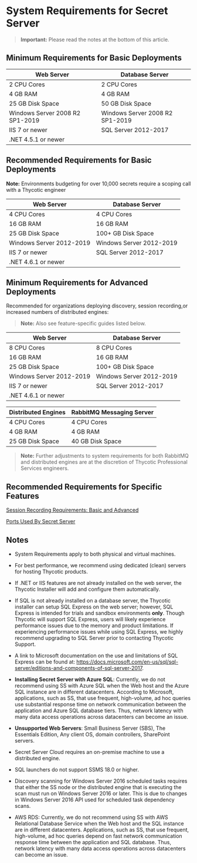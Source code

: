 [title]: # (System Requirements for Secret Server)
[tags]: # (System Requirements)
[priority]: #

# System Requirements for Secret Server

> **Important:** Please read the notes at the bottom of this article.

## Minimum Requirements for Basic Deployments

| **Web Server**                  | **Database Server**             |
| ------------------------------- | ------------------------------- |
| 2 CPU Cores                     | 2 CPU Cores                     |
| 4 GB RAM                        | 4 GB RAM                        |
| 25 GB Disk Space                | 50 GB Disk Space                |
| Windows Server 2008 R2 SP1-2019 | Windows Server 2008 R2 SP1-2019 |
| IIS 7 or newer                  | SQL Server 2012-2017            |
| .NET 4.5.1 or newer             |                                 |

## Recommended Requirements for Basic Deployments

**Note:** Environments budgeting for over 10,000 secrets require a scoping call with a Thycotic engineer

| **Web Server**           | **Database Server**      |
| ------------------------ | ------------------------ |
| 4 CPU Cores              | 4 CPU Cores              |
| 16 GB RAM                | 16 GB RAM                |
| 25 GB Disk Space         | 100+ GB Disk Space       |
| Windows Server 2012-2019 | Windows Server 2012-2019 |
| IIS 7 or newer           | SQL Server 2012-2017     |
| .NET 4.6.1 or newer      |                          |

## Minimum Requirements for Advanced Deployments

Recommended for organizations deploying discovery, session recording,or increased numbers of distributed engines:

> **Note:** Also see feature-specific guides listed below.

| **Web Server**           | **Database Server**      |
| ------------------------ | ------------------------ |
| 8 CPU Cores              | 8 CPU Cores              |
| 16 GB RAM                | 16 GB RAM                |
| 25 GB Disk Space         | 100+ GB Disk Space       |
| Windows Server 2012-2019 | Windows Server 2012-2019 |
| IIS 7 or newer           | SQL Server 2012-2017     |
| .NET 4.6.1 or newer      |                          |

| **Distributed Engines** | **RabbitMQ Messaging Server** |
| ----------------------- | ----------------------------- |
| 4 CPU Cores             | 4 CPU Cores                   |
| 4 GB RAM                | 4 GB RAM                      |
| 25 GB Disk Space        | 40 GB Disk Space              |

> **Note:** Further adjustments to system requirements for both RabbitMQ and distributed engines are at the discretion of Thycotic Professional Services engineers.

## Recommended Requirements for Specific Features

[Session Recording Requirements: Basic and Advanced](https://thycotic.force.com/support/s/article/SS-REF-EX-Session-Recording-Requirements)

[Ports Used By Secret Server](https://thycotic.force.com/support/s/article/Ports-used-by-Secret-Server)

## Notes

- System Requirements apply to both physical and virtual machines.

- For best performance, we recommend using dedicated (clean) servers for hosting Thycotic products.

- If .NET or IIS features are not already installed on the web server, the Thycotic Installer will add and configure them automatically.

- If SQL is not already installed on a database server, the Thycotic installer can setup SQL Express on the web server; however, SQL Express is intended for trials and sandbox environments **only**. Though Thycotic will support SQL Express, users will likely experience performance issues due to the memory and product limitations. If experiencing performance issues while using SQL Express, we highly recommend upgrading to SQL Server prior to contacting Thycotic Support.

- A link to Microsoft documentation on the use and limitations of SQL Express can be found at: https://docs.microsoft.com/en-us/sql/sql-server/editions-and-components-of-sql-server-2017.

- **Installing Secret Server with Azure SQL**: Currently, we do not recommend using SS with Azure SQL when the Web host and the Azure SQL instance are in different datacenters. According to Microsoft, applications, such as SS, that use frequent, high-volume, ad hoc queries use substantial response time on network communication between the application and Azure SQL database tiers. Thus, network latency with many data access operations across datacenters can become an issue.

- **Unsupported Web Servers**: Small Business Server (SBS), The Essentials Edition, Any client OS, domain controllers, SharePoint servers.

- Secret Server Cloud requires an on-premise machine to use a distributed engine.

- SQL launchers do not support SSMS 18.0 or higher.

- Discovery scanning for Windows Server 2016 scheduled tasks requires that either the SS node or the distributed engine that is executing the scan must run on Windows Server 2016 or later. This is due to changes in Windows Server 2016 API used for scheduled task dependency scans.

- AWS RDS: Currently, we do not recommend using SS with AWS Relational Database Service when the Web host and the SQL instance are in different datacenters. Applications, such as SS, that use frequent, high-volume, ad hoc queries depend on fast network communication response time between the application and SQL database. Thus, network latency with many data access operations across datacenters can become an issue.

 